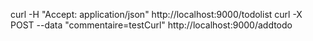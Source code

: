curl -H "Accept: application/json" http://localhost:9000/todolist
curl -X POST --data "commentaire=testCurl" http://localhost:9000/addtodo
